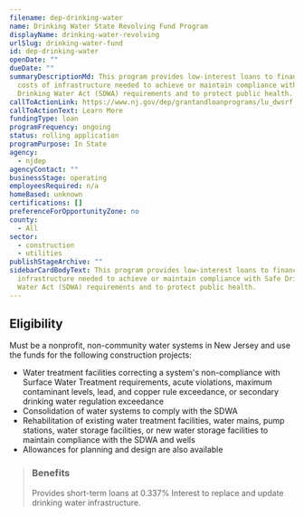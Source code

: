 ```yaml
---
filename: dep-drinking-water
name: Drinking Water State Revolving Fund Program
displayName: drinking-water-revolving
urlSlug: drinking-water-fund
id: dep-drinking-water
openDate: ""
dueDate: ""
summaryDescriptionMd: This program provides low-interest loans to finance the
  costs of infrastructure needed to achieve or maintain compliance with Safe
  Drinking Water Act (SDWA) requirements and to protect public health.
callToActionLink: https://www.nj.gov/dep/grantandloanprograms/lu_dwsrf.htm
callToActionText: Learn More
fundingType: loan
programFrequency: ongoing
status: rolling application
programPurpose: In State
agency:
  - njdep
agencyContact: ""
businessStage: operating
employeesRequired: n/a
homeBased: unknown
certifications: []
preferenceForOpportunityZone: no
county:
  - All
sector:
  - construction
  - utilities
publishStageArchive: ""
sidebarCardBodyText: This program provides low-interest loans to finance the costs of
  infrastructure needed to achieve or maintain compliance with Safe Drinking
  Water Act (SDWA) requirements and to protect public health.
---
```


## Eligibility

Must be a nonprofit, non-community water systems in New Jersey and use the funds for the following construction projects:

- Water treatment facilities correcting a system's non-compliance with Surface Water Treatment requirements, acute violations, maximum contaminant levels, lead, and copper rule exceedance, or secondary drinking water regulation exceedance
- Consolidation of water systems to comply with the SDWA
- Rehabilitation of existing water treatment facilities, water mains, pump stations, water storage facilities, or new water storage facilities to maintain compliance with the SDWA and wells
- Allowances for planning and design are also available

> ### Benefits
>
> Provides short-term loans at 0.337% Interest to replace and update drinking water infrastructure.
